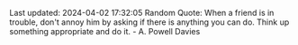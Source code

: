 Last updated: 2024-04-02 17:32:05
Random Quote: When a friend is in trouble, don't annoy him by asking if there is anything you can do. Think up something appropriate and do it. - A. Powell Davies
